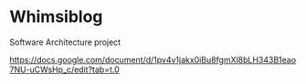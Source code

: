 # Whimsiblog
Software Architecture project 

https://docs.google.com/document/d/1pv4v1jakx0iBu8fgmXl8bLH343B1eao7NU-uCWsHp_c/edit?tab=t.0
